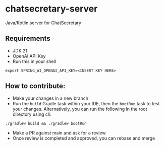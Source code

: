# chatsecretary-server
Java/Kotlin server for ChatSecretary

## Requirements
- JDK 21
- OpenAI API Key
- Run this in your shell
```
export SPRING_AI_OPENAI_API_KEY=<INSERT KEY HERE>
```

## How to contribute:
- Make your changes in a new branch
- Run the `build` Gradle task within your IDE, then the `bootRun` task to test your changes. Alternatively, you can run the following in the root directory using cli:
```
./gradlew build && ./gradlew bootRun
```
- Make a PR against main and ask for a review
- Once review is completed and approved, you can rebase and merge